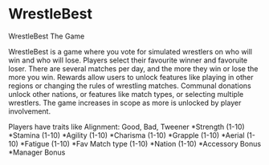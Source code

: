 # WrestleBest
WrestleBest The Game

WrestleBest is a game where you vote for simulated wrestlers on who will win and who will lose. Players select their favourite winner and favoruite loser. There are several matches per day, and the more they win or lose the more you win. Rewards allow users to unlock features like playing in other regions or changing the rules of wrestling matches. Communal donations unlock other nations, or features like match types, or selecting multiple wrestlers. The game increases in scope as more is unlocked by player involvement.  

Players have traits like
Alignment: Good, Bad, Tweener
*Strength (1-10)
*Stamina (1-10)
*Agility (1-10)
*Charisma (1-10)
*Grapple (1-10)
*Aerial (1-10)
*Fatigue (1-10)
*Fav Match type (1-10)
*Nation (1-10)
*Accessory Bonus
*Manager Bonus 

